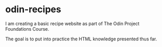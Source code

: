 # odin-recipes

I am creating a basic recipe website as part of The Odin Project Foundations Course.

The goal is to put into practice the HTML knowledge presented thus far. 